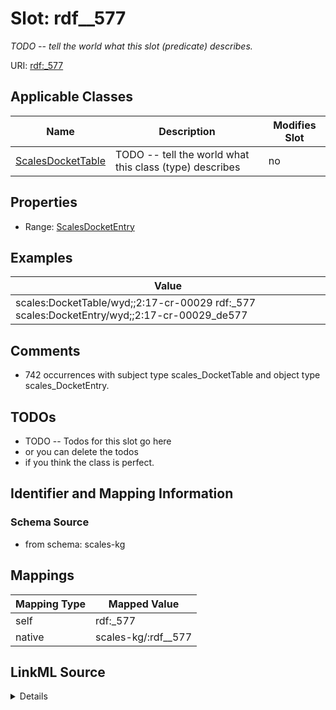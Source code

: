 

# Slot: rdf__577


_TODO -- tell the world what this slot (predicate) describes._





URI: [rdf:_577](http://www.w3.org/1999/02/22-rdf-syntax-ns#_577)



<!-- no inheritance hierarchy -->





## Applicable Classes

| Name | Description | Modifies Slot |
| --- | --- | --- |
| [ScalesDocketTable](../classes/ScalesDocketTable.md) | TODO -- tell the world what this class (type) describes |  no  |







## Properties

* Range: [ScalesDocketEntry](../classes/ScalesDocketEntry.md)






## Examples

| Value |
| --- |
| scales:DocketTable/wyd;;2:17-cr-00029 rdf:_577 scales:DocketEntry/wyd;;2:17-cr-00029_de577 |

## Comments

* 742 occurrences with subject type scales_DocketTable and object type scales_DocketEntry.

## TODOs

* TODO -- Todos for this slot go here
* or you can delete the todos
* if you think the class is perfect.

## Identifier and Mapping Information







### Schema Source


* from schema: scales-kg




## Mappings

| Mapping Type | Mapped Value |
| ---  | ---  |
| self | rdf:_577 |
| native | scales-kg/:rdf__577 |




## LinkML Source

<details>
```yaml
name: rdf__577
description: TODO -- tell the world what this slot (predicate) describes.
todos:
- TODO -- Todos for this slot go here
- or you can delete the todos
- if you think the class is perfect.
comments:
- 742 occurrences with subject type scales_DocketTable and object type scales_DocketEntry.
examples:
- value: scales:DocketTable/wyd;;2:17-cr-00029 rdf:_577 scales:DocketEntry/wyd;;2:17-cr-00029_de577
from_schema: scales-kg
rank: 1000
slot_uri: rdf:_577
alias: rdf__577
domain_of:
- scales_DocketTable
range: scales_DocketEntry

```
</details>